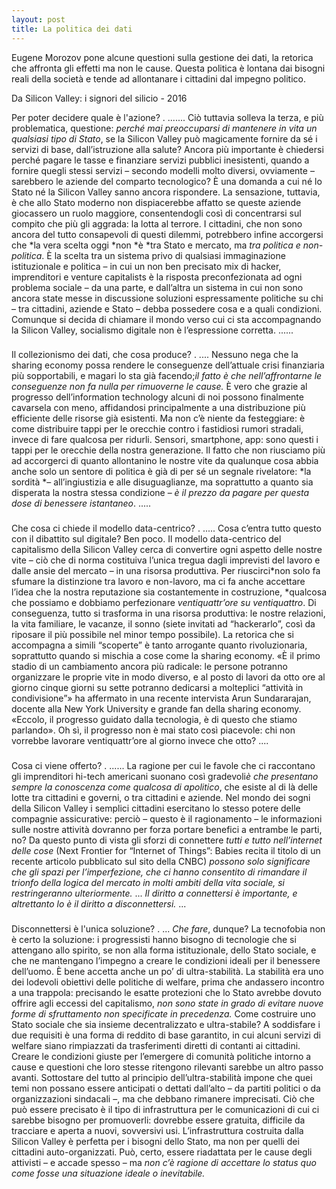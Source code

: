 ```yaml
---
layout: post
title: La politica dei dati
---
```


Eugene Morozov pone alcune questioni sulla gestione dei dati, la retorica che affronta gli effetti ma non le cause. Questa politica è lontana dai bisogni reali della società e tende ad allontanare i cittadini dal impegno politico.

Da Silicon Valley: i signori del silicio - 2016

Per poter decidere quale è l'azione?
.
.......
Ciò tuttavia solleva la terza, e più problematica, questione: *perché mai preoccuparsi di mantenere in vita un qualsiasi tipo di Stato*, se la Silicon Valley può magicamente fornire da sé i servizi di base, dall’istruzione alla salute? Ancora più importante è chiedersi perché pagare le tasse e finanziare servizi pubblici inesistenti, quando a fornire quegli stessi servizi – secondo modelli molto diversi, ovviamente – sarebbero le aziende del comparto tecnologico? È una domanda a cui né lo Stato né la Silicon Valley sanno ancora rispondere.  La sensazione, tuttavia, è che allo Stato moderno non dispiacerebbe affatto se queste aziende giocassero un ruolo maggiore, consentendogli così di concentrarsi sul compito che più gli aggrada: la lotta al terrore.  I cittadini, che non sono ancora del tutto consapevoli di questi dilemmi, potrebbero infine accorgersi che *la vera scelta oggi *non *è *tra Stato e mercato, ma *tra politica e non-politica*. È la scelta tra un sistema privo di qualsiasi immaginazione istituzionale e politica – in cui un non ben precisato mix di hacker, imprenditori e venture capitalists è la risposta preconfezionata ad ogni problema sociale – da una parte, e dall’altra un sistema in cui non sono ancora state messe in discussione soluzioni espressamente politiche su chi – tra cittadini, aziende e Stato – debba possedere cosa e a quali condizioni. Comunque si decida di chiamare il mondo verso cui ci sta accompagnando la Silicon Valley, socialismo digitale non è l’espressione corretta.
......

###

Il collezionismo dei dati, che cosa produce?
.
....
Nessuno nega che la sharing economy possa rendere le conseguenze dell’attuale crisi finanziaria più sopportabili, e magari lo sta già facendo;*il fatto è che nell’affrontarne le conseguenze non fa nulla per rimuoverne le cause.* È vero che grazie al progresso dell’information technology alcuni di noi possono finalmente cavarsela con meno, affidandosi principalmente a una distribuzione più efficiente delle risorse già esistenti. Ma non c’è niente da festeggiare: è come distribuire tappi per le orecchie contro i fastidiosi rumori stradali, invece di fare qualcosa per ridurli.  Sensori, smartphone, app: sono questi i tappi per le orecchie della nostra generazione. Il fatto che non riusciamo più ad accorgerci di quanto allontanino le nostre vite da qualunque cosa abbia anche solo un sentore di politica è già di per sé un segnale rivelatore: *la sordità *– all’ingiustizia e alle disuguaglianze, ma soprattutto a quanto sia disperata la nostra stessa condizione – *è il prezzo da pagare per questa dose di benessere istantaneo*.
.....

###

Che cosa ci chiede il modello data-centrico?
.
.....
 Cosa c’entra tutto questo con il dibattito sul digitale? Ben poco.  Il modello data-centrico del capitalismo della Silicon Valley cerca di convertire ogni aspetto delle nostre vite – ciò che di norma costituiva l’unica tregua dagli imprevisti del lavoro e dalle ansie del mercato – in una risorsa produttiva. Per riuscirci*non solo fa sfumare la distinzione tra lavoro e non-lavoro, ma ci fa anche accettare l’idea che la nostra reputazione sia costantemente in costruzione, *qualcosa che possiamo e dobbiamo perfezionare *ventiquattr’ore su ventiquattro*. Di conseguenza, tutto si trasforma in una risorsa produttiva: le nostre relazioni, la vita familiare, le vacanze, il sonno (siete invitati ad “hackerarlo”, così da riposare il più possibile nel minor tempo possibile).  La retorica che si accompagna a simili “scoperte” è tanto arrogante quanto rivoluzionaria, soprattutto quando si mischia a cose come la sharing economy. «È il primo stadio di un cambiamento ancora più radicale: le persone potranno organizzare le proprie vite in modo diverso, e al posto di lavori da otto ore al giorno cinque giorni su sette potranno dedicarsi a molteplici “attività in condivisione”» ha affermato in una recente intervista Arun Sundararajan, docente alla New York University e grande fan della sharing economy. «Eccolo, il progresso guidato dalla tecnologia, è di questo che stiamo parlando». Oh sì, il progresso non è mai stato così piacevole: chi non vorrebbe lavorare ventiquattr’ore al giorno invece che otto?
....

###

Cosa ci viene offerto?
.
......
La ragione per cui le favole che ci raccontano gli imprenditori hi-tech americani suonano così gradevoli*è che presentano sempre la conoscenza come qualcosa di apolitico*, che esiste al di là delle lotte tra cittadini e governi, o tra cittadini e aziende. Nel mondo dei sogni della Silicon Valley i semplici cittadini esercitano lo stesso potere delle compagnie assicurative: perciò – questo è il ragionamento – le informazioni sulle nostre attività dovranno per forza portare benefici a entrambe le parti, no?  Da questo punto di vista gli sforzi di connettere *tutti e tutto nell’internet delle cose* (Next Frontier for “Internet of Things”: Babies recita il titolo di un recente articolo pubblicato sul sito della CNBC) *possono solo significare che gli spazi per l’imperfezione, che ci hanno consentito di rimandare il trionfo della logica del mercato in molti ambiti della vita sociale, si restringeranno ulteriormente.*
...
*Il diritto a connettersi è importante, e altrettanto lo è il diritto a disconnettersi.*
...
###

Disconnettersi è l'unica soluzione?
.
...
*Che fare*, dunque? La tecnofobia non è certo la soluzione: i progressisti hanno bisogno di tecnologie che si attengano allo spirito, se non alla forma istituzionale, dello Stato sociale, e che ne mantengano l’impegno a creare le condizioni ideali per il benessere dell’uomo. È bene accetta anche un po’ di ultra-stabilità. La stabilità era uno dei lodevoli obiettivi delle politiche di welfare, prima che andassero incontro a una trappola: precisando le esatte protezioni che lo Stato avrebbe dovuto offrire agli eccessi del capitalismo, *non sono state in grado di evitare nuove forme di sfruttamento non specificate in precedenza.* Come costruire uno Stato sociale che sia insieme decentralizzato e ultra-stabile? A soddisfare i due requisiti è una forma di reddito di base garantito, in cui alcuni servizi di welfare siano rimpiazzati da trasferimenti diretti di contanti ai cittadini.
Creare le condizioni giuste per l’emergere di comunità politiche intorno a cause e questioni che loro stesse ritengono rilevanti sarebbe un altro passo avanti. Sottostare del tutto al principio dell’ultra-stabilità impone che quei temi non possano essere anticipati o dettati dall’alto – da partiti politici o da organizzazioni sindacali –, ma che debbano rimanere imprecisati.
Ciò che può essere precisato è il tipo di infrastruttura per le comunicazioni di cui ci sarebbe bisogno per promuoverli: dovrebbe essere gratuita, difficile da tracciare e aperta a nuovi, sovversivi usi.
L’infrastruttura costruita dalla Silicon Valley è perfetta per i bisogni dello Stato, ma non per quelli dei cittadini auto-organizzati. Può, certo, essere riadattata per le cause degli attivisti – e accade spesso – ma *non c’è ragione di accettare lo status quo come fosse una situazione ideale o inevitabile.*
